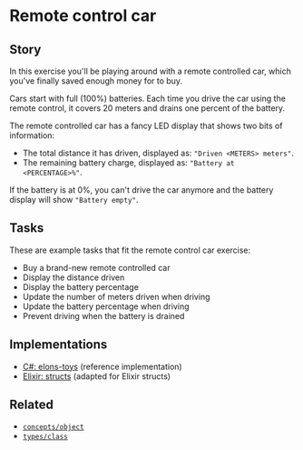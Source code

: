 # Remote control car

## Story

In this exercise you'll be playing around with a remote controlled car, which you've finally saved enough money for to buy.

Cars start with full (100%) batteries. Each time you drive the car using the remote control, it covers 20 meters and drains one percent of the battery.

The remote controlled car has a fancy LED display that shows two bits of information:

- The total distance it has driven, displayed as: `"Driven <METERS> meters"`.
- The remaining battery charge, displayed as: `"Battery at <PERCENTAGE>%"`.

If the battery is at 0%, you can't drive the car anymore and the battery display will show `"Battery empty"`.

## Tasks

These are example tasks that fit the remote control car exercise:

- Buy a brand-new remote controlled car
- Display the distance driven
- Display the battery percentage
- Update the number of meters driven when driving
- Update the battery percentage when driving
- Prevent driving when the battery is drained

## Implementations

- [C#: elons-toys][implementation-csharp] (reference implementation)
- [Elixir: structs][implementation-elixir] (adapted for Elixir structs)

## Related

- [`concepts/object`][concepts-objects]
- [`types/class`][types-class]

[concepts-objects]: ../concepts/objects.md
[types-class]: ../types/class.md
[implementation-csharp]: ../../languages/csharp/exercises/concept/elons-toys/.docs/instructions.md
[implementation-elixir]: ../../languages/elixir/exercises/concept/remote-control-car/.docs/instructions.md
